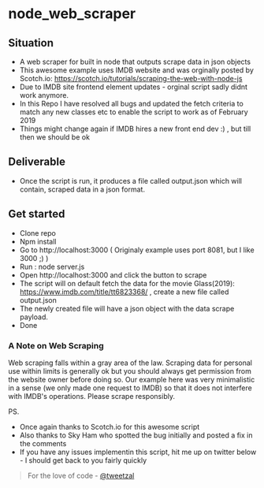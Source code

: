 # node_web_scraper

## Situation
- A web scraper for built in node that outputs scrape data in json objects
- This awesome example uses IMDB website and was orginally posted by Scotch.io: https://scotch.io/tutorials/scraping-the-web-with-node-js
- Due to IMDB site frontend element updates - orginal script sadly didnt work anymore.
- In this Repo I have resolved all bugs and updated the fetch criteria to match any new classes etc to enable the script to work as of February 2019
- Things might change again if IMDB hires a new front end dev :) , but till then we should be ok 

## Deliverable
- Once the script is run, it produces a file called output.json which will contain, scraped data in a json format.

## Get started
- Clone repo
- Npm install
- Go to http://localhost:3000 ( Originaly example uses port 8081, but I like 3000 ;) )
- Run : node server.js
- Open http://localhost:3000 and click the button to scrape 
- The script will on default fetch the data for the movie Glass(2019): https://www.imdb.com/title/tt6823368/ , create a new file called output.json
- The newly created file will have a json object with the data scrape payload.
- Done

### A Note on Web Scraping
Web scraping falls within a gray area of the law. Scraping data for personal use within limits is generally ok but you should always get permission from the website owner before doing so. Our example here was very minimalistic in a sense (we only made one request to IMDB) so that it does not interfere with IMDB's operations. Please scrape responsibly.


PS.

- Once again thanks to Scotch.io for this awesome script
- Also thanks to Sky Ham who spotted the bug initially and posted a fix in the comments
- If you have any issues implementin this script, hit me up on twitter below - I should get back to you fairly quickly

>For the love of code - [@tweetzal](https://twitter.com/tweetzal)
